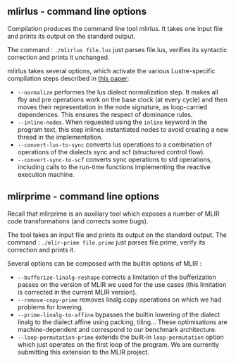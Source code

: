 ## mlirlus - command line options
Compilation produces the command line tool mlirlus.
It takes one input file and prints its output
on the standard output. 

The command : ```./mlirlus file.lus``` just parses
file.lus, verifies its syntactic correction and prints it unchanged.

mlirlus takes several options, which activate the various Lustre-specific
compilation steps described in [this paper](https://hal.inria.fr/hal-03043623/document):
* ```--normalize``` performes the lus dialect normalization step.
  It makes all fby and pre operations work on the base clock (at every cycle)
  and then moves their representation in the node signature, as loop-carried dependences. 
  This ensures the respect of dominance rules. 
* ```--inline-nodes```. When requested using the ```inline``` keyword in the program
  text, this step inlines instantiated nodes to avoid creating a new thread
  in the implementation.
* ```--convert-lus-to-sync``` converts lus operations to a combination of 
  operations of the dialects sync and scf (structured control flow).
* ```--convert-sync-to-scf``` converts sync operations to std operations,
  including calls to the run-time functions implementing the reactive 
  execution machine.

## mlirprime - command line options

Recall that mlirprime is an auxiliary tool which exposes a number of MLIR code
transformations (and corrects some bugs).

The tool takes an input file and prints its output
on the standard output. The command : ```./mlir-prime file.prime``` just parses
file.prime, verify its correction and prints it.

Several options can be composed with the builtin options of MLIR :
* ```--bufferize-linalg-reshape``` corrects a limitation of the bufferization
  passes on the version of MLIR we used for the use cases (this limitation
  is corrected in the current MLIR version).
* ```--remove-copy-prime``` removes linalg.copy operations on which we had
  problems for lowering.
* ```--prime-linalg-to-affine``` bypasses the builtin lowering of the dialect 
  linalg to the dialect affine using packing, tiling... These optimisations
  are machine-dependent and correspond to our benchmark architecture.
* ```--loop-permutation-prime``` extends the built-in ```loop-permutation```
  option which just operates on the first loop of the program. We are
  currently submitting this extension to the MLIR project.
